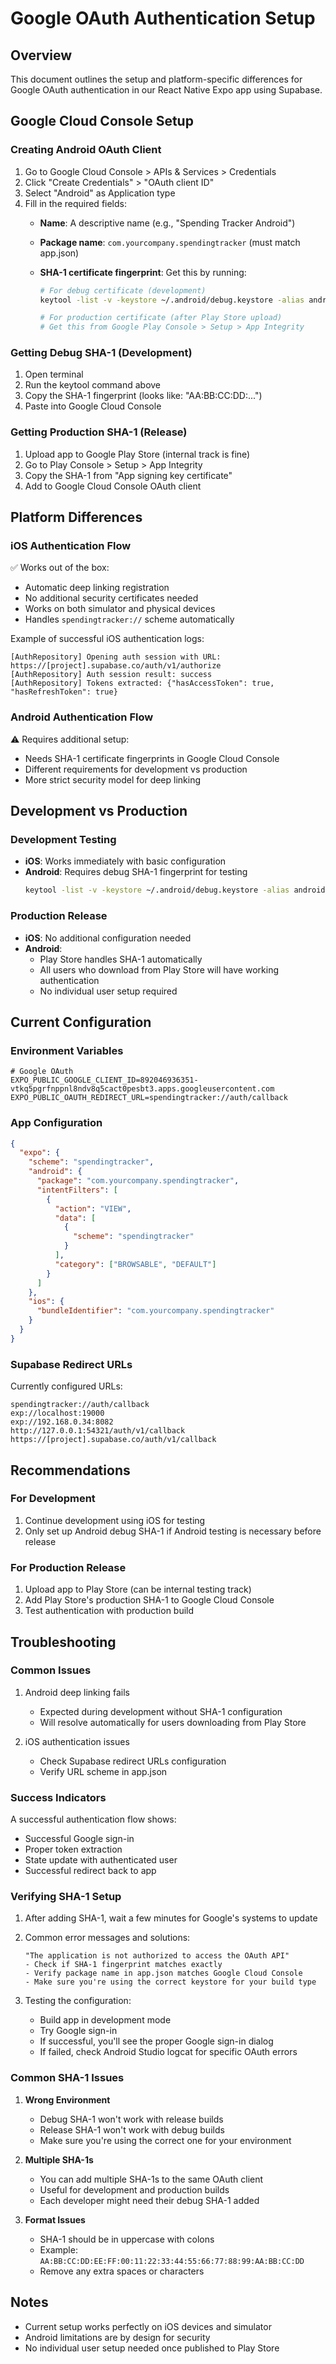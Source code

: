 # Google OAuth Authentication Setup

## Overview

This document outlines the setup and platform-specific differences for Google OAuth authentication in our React Native Expo app using Supabase.

## Google Cloud Console Setup

### Creating Android OAuth Client

1. Go to Google Cloud Console > APIs & Services > Credentials
2. Click "Create Credentials" > "OAuth client ID"
3. Select "Android" as Application type
4. Fill in the required fields:
   - **Name**: A descriptive name (e.g., "Spending Tracker Android")
   - **Package name**: `com.yourcompany.spendingtracker` (must match app.json)
   - **SHA-1 certificate fingerprint**: Get this by running:

     ```bash
     # For debug certificate (development)
     keytool -list -v -keystore ~/.android/debug.keystore -alias androiddebugkey -storepass android -keypass android

     # For production certificate (after Play Store upload)
     # Get this from Google Play Console > Setup > App Integrity
     ```

### Getting Debug SHA-1 (Development)

1. Open terminal
2. Run the keytool command above
3. Copy the SHA-1 fingerprint (looks like: "AA:BB:CC:DD:...")
4. Paste into Google Cloud Console

### Getting Production SHA-1 (Release)

1. Upload app to Google Play Store (internal track is fine)
2. Go to Play Console > Setup > App Integrity
3. Copy the SHA-1 from "App signing key certificate"
4. Add to Google Cloud Console OAuth client

## Platform Differences

### iOS Authentication Flow

✅ Works out of the box:

- Automatic deep linking registration
- No additional security certificates needed
- Works on both simulator and physical devices
- Handles `spendingtracker://` scheme automatically

Example of successful iOS authentication logs:

```log
[AuthRepository] Opening auth session with URL: https://[project].supabase.co/auth/v1/authorize
[AuthRepository] Auth session result: success
[AuthRepository] Tokens extracted: {"hasAccessToken": true, "hasRefreshToken": true}
```

### Android Authentication Flow

⚠️ Requires additional setup:

- Needs SHA-1 certificate fingerprints in Google Cloud Console
- Different requirements for development vs production
- More strict security model for deep linking

## Development vs Production

### Development Testing

- **iOS**: Works immediately with basic configuration
- **Android**: Requires debug SHA-1 fingerprint for testing
  ```bash
  keytool -list -v -keystore ~/.android/debug.keystore -alias androiddebugkey -storepass android -keypass android
  ```

### Production Release

- **iOS**: No additional configuration needed
- **Android**:
  - Play Store handles SHA-1 automatically
  - All users who download from Play Store will have working authentication
  - No individual user setup required

## Current Configuration

### Environment Variables

```env
# Google OAuth
EXPO_PUBLIC_GOOGLE_CLIENT_ID=892046936351-vtkq5pgrfnppnl8ndv8q5cact0pesbt3.apps.googleusercontent.com
EXPO_PUBLIC_OAUTH_REDIRECT_URL=spendingtracker://auth/callback
```

### App Configuration

```json
{
  "expo": {
    "scheme": "spendingtracker",
    "android": {
      "package": "com.yourcompany.spendingtracker",
      "intentFilters": [
        {
          "action": "VIEW",
          "data": [
            {
              "scheme": "spendingtracker"
            }
          ],
          "category": ["BROWSABLE", "DEFAULT"]
        }
      ]
    },
    "ios": {
      "bundleIdentifier": "com.yourcompany.spendingtracker"
    }
  }
}
```

### Supabase Redirect URLs

Currently configured URLs:

```
spendingtracker://auth/callback
exp://localhost:19000
exp://192.168.0.34:8082
http://127.0.0.1:54321/auth/v1/callback
https://[project].supabase.co/auth/v1/callback
```

## Recommendations

### For Development

1. Continue development using iOS for testing
2. Only set up Android debug SHA-1 if Android testing is necessary before release

### For Production Release

1. Upload app to Play Store (can be internal testing track)
2. Add Play Store's production SHA-1 to Google Cloud Console
3. Test authentication with production build

## Troubleshooting

### Common Issues

1. Android deep linking fails

   - Expected during development without SHA-1 configuration
   - Will resolve automatically for users downloading from Play Store

2. iOS authentication issues
   - Check Supabase redirect URLs configuration
   - Verify URL scheme in app.json

### Success Indicators

A successful authentication flow shows:

- Successful Google sign-in
- Proper token extraction
- State update with authenticated user
- Successful redirect back to app

### Verifying SHA-1 Setup

1. After adding SHA-1, wait a few minutes for Google's systems to update
2. Common error messages and solutions:

   ```
   "The application is not authorized to access the OAuth API"
   - Check if SHA-1 fingerprint matches exactly
   - Verify package name in app.json matches Google Cloud Console
   - Make sure you're using the correct keystore for your build type
   ```

3. Testing the configuration:
   - Build app in development mode
   - Try Google sign-in
   - If successful, you'll see the proper Google sign-in dialog
   - If failed, check Android Studio logcat for specific OAuth errors

### Common SHA-1 Issues

1. **Wrong Environment**

   - Debug SHA-1 won't work with release builds
   - Release SHA-1 won't work with debug builds
   - Make sure you're using the correct one for your environment

2. **Multiple SHA-1s**

   - You can add multiple SHA-1s to the same OAuth client
   - Useful for development and production builds
   - Each developer might need their debug SHA-1 added

3. **Format Issues**
   - SHA-1 should be in uppercase with colons
   - Example: `AA:BB:CC:DD:EE:FF:00:11:22:33:44:55:66:77:88:99:AA:BB:CC:DD`
   - Remove any extra spaces or characters

## Notes

- Current setup works perfectly on iOS devices and simulator
- Android limitations are by design for security
- No individual user setup needed once published to Play Store
